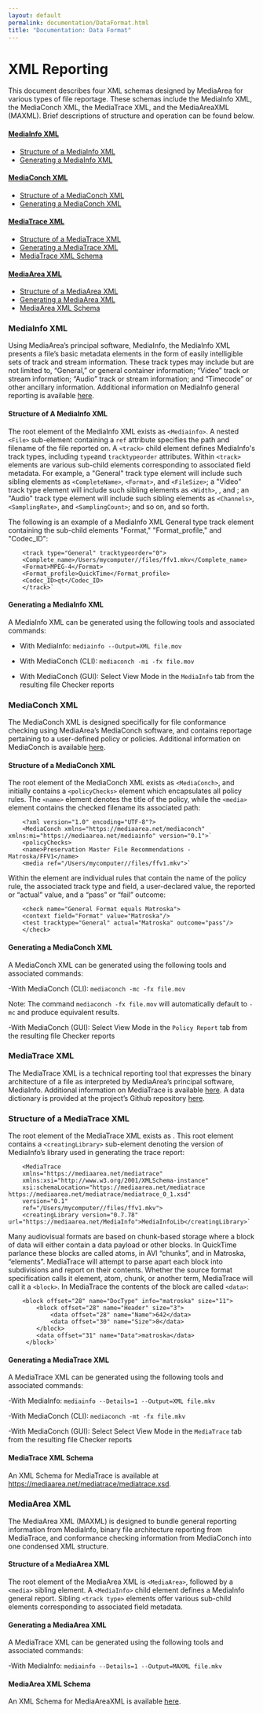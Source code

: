 ```yaml
---
layout: default
permalink: documentation/DataFormat.html
title: "Documentation: Data Format"
---
```


# XML Reporting

This document describes four XML schemas designed by MediaArea for various types of file reportage. These schemas include the MediaInfo XML, the MediaConch XML, the MediaTrace XML, and the MediaAreaXML (MAXML). Brief descriptions of structure and operation can be found below. 

#### [MediaInfo XML](#mediainfo-xml)
- [Structure of a MediaInfo XML](#structure-of-a-mediainfo-xml)
- [Generating a MediaInfo XML](#generating-a-mediainfo-xml)

#### [MediaConch XML](#mediaconch-xml)
- [Structure of a MediaConch XML](#structure-of-a-mediaconch-xml)
- [Generating a MediaConch XML](#generating-a-mediaconch-xml)

#### [MediaTrace XML](#mediatrace-xml)
- [Structure of a MediaTrace XML](#structure-of-a-mediatrace-xml)
- [Generating a MediaTrace XML](#generating-a-mediatrace-xml)
- [MediaTrace XML Schema](#mediatrace-xml-schema)

#### [MediaArea XML](#mediaarea-xml)
- [Structure of a MediaArea XML](#structure-of-a-mediaarea-xml)
- [Generating a MediaArea XML](#generating-a-mediaarea-xml)
- [MediaArea XML Schema](#mediaarea-xml-schema)

### MediaInfo XML

Using MediaArea’s principal software, MediaInfo, the MediaInfo XML presents a file’s basic metadata elements in the form of easily intelligible sets of track and stream information. These track types may include but are not limited to, “General,” or general container information; “Video” track or stream information; “Audio” track or stream information; and “Timecode” or other ancillary information. Additional information on MediaInfo general reporting is available [here](https://mediaarea.net/en/MediaInfo).

#### Structure of A MediaInfo XML

The root element of the MediaInfo XML exists as `<Mediainfo>`. A nested `<File>` sub-element containing a `ref` attribute specifies the path and filename of the file reported on. A `<track>` child element defines MediaInfo's track types, including `type`and `tracktypeorder` attributes. Within `<track>` elements are various sub-child elements corresponding to associated field metadata. For example, a "General" track type element will include such sibling elements as `<CompleteName>`, `<Format>`, and `<FileSize>`; a "Video" track type element will include such sibling elements as `<Width>`, <Height>, and <PixelAspectRatio>; an "Audio" track type element will include such sibling elements as `<Channels>`, `<SamplingRate>`, and `<SamplingCount>`; and so on, and so forth. 

The following is an example of a MediaInfo XML General type track element containing the sub-child elements "Format," "Format_profile," and "Codec_ID": 

        <track type="General" tracktypeorder="0">
		<Complete_name>/Users/mycomputer//files/ffv1.mkv</Complete_name>
		<Format>MPEG-4</Format>
		<Format_profile>QuickTime</Format_profile>
		<Codec_ID>qt</Codec_ID>
		</track>`

#### Generating a MediaInfo XML

A MediaInfo XML can be generated using the following tools and associated commands:

- With MediaInfo: `mediainfo --Output=XML file.mov`

- With MediaConch (CLI): `mediaconch -mi -fx file.mov`

- With MediaConch (GUI): Select View Mode in the `MediaInfo` tab from the resulting file Checker reports

### MediaConch XML

The MediaConch XML is designed specifically for file conformance checking using MediaArea’s MediaConch software, and contains reportage pertaining to a user-defined policy or policies. Additional information on MediaConch is available [here](https://mediaarea.net/MediaConch/).

#### Structure of a MediaConch XML

The root element of the MediaConch XML exists as `<MediaConch>`, and initially contains a `<policyChecks>` element which encapsulates all policy rules. The `<name>` element denotes the title of the policy, while the `<media>` element contains the checked filename its associated path:

        <?xml version="1.0" encoding="UTF-8"?>
		<MediaConch xmlns="https://mediaarea.net/mediaconch" xmlns:mi="https://mediaarea.net/mediainfo" version="0.1">`
		<policyChecks>
		<name>Preservation Master File Recommendations - Matroska/FFV1</name>
		<media ref="/Users/mycomputer//files/ffv1.mkv">`

Within the <policyChecks> element are individual <check> rules that contain the name of the policy rule, the associated track type and field, a user-declared value, the reported or “actual” value, and a “pass” or “fail” outcome:

		<check name="General Format equals Matroska">
		<context field="Format" value="Matroska"/>
		<test tracktype="General" actual="Matroska" outcome="pass"/>
		</check>

#### Generating a MediaConch XML

A MediaConch XML can be generated using the following tools and associated commands:

-With MediaConch (CLI): `mediaconch -mc -fx file.mov`

Note: The command `mediaconch -fx file.mov` will automatically default to `-mc` and produce equivalent results.  

-With MediaConch (GUI): Select View Mode in the `Policy Report` tab from the resulting file Checker reports

### MediaTrace XML

The MediaTrace XML is a technical reporting tool that expresses the binary architecture of a file as interpreted by MediaArea’s principal software, MediaInfo. Additional information on MediaTrace is available [here](https://mediaarea.net/mediatrace/). A data dictionary is provided at the project’s Github repository [here](https://github.com/MediaArea/MediaAreaXml/blob/master/DataDictionary.md). 

### Structure of a MediaTrace XML

The root element of the MediaTrace XML exists as <MediaTrace>. This root element contains a `<creatingLibrary>` sub-element denoting the version of MediaInfo’s library used in generating the trace report:

		<MediaTrace
    	xmlns="https://mediaarea.net/mediatrace"
    	xmlns:xsi="http://www.w3.org/2001/XMLSchema-instance"
    	xsi:schemaLocation="https://mediaarea.net/mediatrace https://mediaarea.net/mediatrace/mediatrace_0_1.xsd"
    	version="0.1"
    	ref="/Users/mycomputer//files/ffv1.mkv">
		<creatingLibrary version="0.7.78" url="https://mediaarea.net/MediaInfo">MediaInfoLib</creatingLibrary>`

Many audiovisual formats are based on chunk-based storage where a block of data will either contain a data payload or other blocks. In QuickTime parlance these blocks are called atoms, in AVI “chunks”, and in Matroska, “elements”. MediaTrace will attempt to parse apart each block into subdivisions and report on their contents. Whether the source format specification calls it element, atom, chunk, or another term, MediaTrace will call it a `<block>`. In MediaTrace the contents of the block are called `<data>`:

        <block offset="28" name="DocType" info="matroska" size="11">
            <block offset="28" name="Header" size="3">
                <data offset="28" name="Name">642</data>
                <data offset="30" name="Size">8</data>
            </block>
            <data offset="31" name="Data">matroska</data>
         </block>`

#### Generating a MediaTrace XML

A MediaTrace XML can be generated using the following tools and associated commands:

-With MediaInfo: `mediainfo --Details=1 --Output=XML file.mkv`

-With MediaConch (CLI): `mediaconch -mt -fx file.mkv`

-With MediaConch (GUI): Select Select View Mode in the `MediaTrace` tab from the resulting file Checker reports

#### MediaTrace XML Schema

An XML Schema for MediaTrace is available at https://mediaarea.net/mediatrace/mediatrace.xsd. 

### MediaArea XML 

The MediaArea XML (MAXML) is designed to bundle general reporting information from MediaInfo, binary file architecture reporting from MediaTrace, and conformance checking information from MediaConch into one condensed XML structure. 

#### Structure of a MediaArea XML

The root element of the MediaArea XML is `<MediaArea>`, followed by a `<media>` sibling element. A `<MediaInfo>` child element defines a MediaInfo general report. Sibling `<track type>` elements offer various sub-child elements corresponding to associated field metadata. 

#### Generating a MediaArea XML

A MediaTrace XML can be generated using the following tools and associated commands:

-With MediaInfo: `mediainfo --Details=1 --Output=MAXML file.mkv`

#### MediaArea XML Schema

An XML Schema for MediaAreaXML is available [here](https://mediaarea.net/mediaarea/mediaarea_0_1.xsd).



